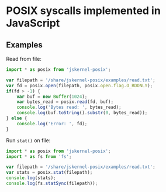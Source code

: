 # POSIX syscalls implemented in JavaScript



## Examples

Read from file:

```js
import * as posix from 'jskernel-posix';

var filepath = '/share/jskernel-posix/examples/read.txt';
var fd = posix.open(filepath, posix.open.flag.O_RDONLY);
if(fd > -1) {
    var buf = new Buffer(1024);
    var bytes_read = posix.read(fd, buf);
    console.log('Bytes read: ', bytes_read);
    console.log(buf.toString().substr(0, bytes_read));
} else {
    console.log('Error: ', fd);
}
```

Run `stat()` on file:

```js
import * as posix from 'jskernel-posix';
import * as fs from 'fs';

var filepath = '/share/jskernel-posix/examples/read.txt';
var stats = posix.stat(filepath);
console.log(stats);
console.log(fs.statSync(filepath));
```

